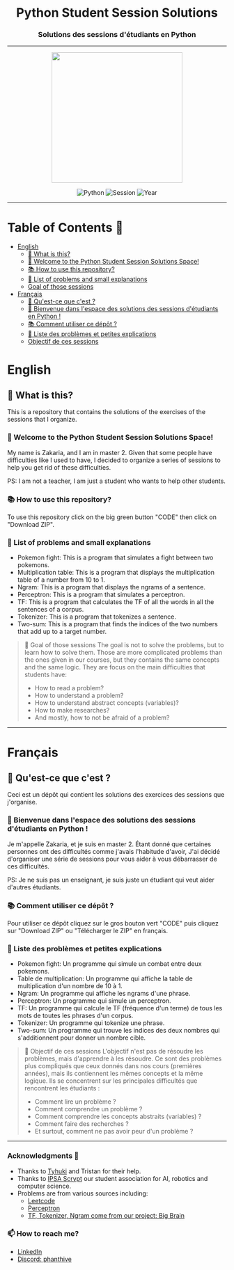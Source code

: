 <div align="center">

# Python Student Session Solutions
### Solutions des sessions d'étudiants en Python


---

<img src="https://i.pinimg.com/originals/cd/88/54/cd8854d2402de5ef6a42e25b8dfcb2ca.gif" width="300" />

![Python](https://img.shields.io/badge/Python-3.X-brightgreen?&style=for-the-badge)
![Session](https://img.shields.io/badge/Number_of_sessions-3-blue?&style=for-the-badge)
![Year](https://img.shields.io/badge/Year-2023-cyan?&style=for-the-badge)

</div>

---

# Table of Contents 👀
- [English](#english)
  - [🤔 What is this?](#-what-is-this)
  - [🤗 Welcome to the Python Student Session Solutions Space!](#-welcome-to-the-python-student-session-solutions-space)
  - [📚 How to use this repository?](#-how-to-use-this-repository)
  - [📝 List of problems and small explanations](#-list-of-problems-and-small-explanations)
  - [Goal of those sessions](#goal-of-those-sessions)
- [Français](#français)
  - [🤔 Qu'est-ce que c'est ?](#-qu'est-ce-que-c'est-)
  - [🤗 Bienvenue dans l'espace des solutions des sessions d'étudiants en Python !](#-bienvenue-dans-l'espace-des-solutions-des-sessions-d'étudiants-en-python-)
  - [📚 Comment utiliser ce dépôt ?](#-comment-utiliser-ce-dépôt-)
  - [📝 Liste des problèmes et petites explications](#-liste-des-problèmes-et-petites-explications)
  - [Objectif de ces sessions](#objectif-de-ces-sessions)

# English

## 🤔 What is this?
This is a repository that contains the solutions of the exercises of the sessions that I organize.

### 🤗 Welcome to the Python Student Session Solutions Space!
My name is Zakaria, and I am in master 2. Given that some people have difficulties like I used to have, 
I decided to organize a series of sessions to help you get rid of these difficulties.

PS: I am not a teacher, I am just a student who wants to help other students.

### 📚 How to use this repository?
To use this repository click on the big green button "CODE" then click on "Download ZIP".

### 📝 List of problems and small explanations
- Pokemon fight: This is a program that simulates a fight between two pokemons.
- Multiplication table: This is a program that displays the multiplication table of a number from 10 to 1.
- Ngram: This is a program that displays the ngrams of a sentence.
- Perceptron: This is a program that simulates a perceptron.
- TF: This is a program that calculates the TF of all the words in all the sentences of a corpus.
- Tokenizer: This is a program that tokenizes a sentence.
- Two-sum: This is a program that finds the indices of the two numbers that add up to a target number.

> 🦄 Goal of those sessions
The goal is not to solve the problems, but to learn how to solve them.
Those are more complicated problems than the ones given in our courses, but they contains the same concepts and the same logic.
They are focus on the main difficulties that students have:
> - How to read a problem?
> - How to understand a problem?
> - How to understand abstract concepts (variables)?
> - How to make researches?
> - And mostly, how to not be afraid of a problem?

---

# Français

## 🤔 Qu'est-ce que c'est ?
Ceci est un dépôt qui contient les solutions des exercices des sessions que j'organise.

### 🤗 Bienvenue dans l'espace des solutions des sessions d'étudiants en Python !
Je m'appelle Zakaria, et je suis en master 2. Étant donné que certaines personnes ont des difficultés comme j'avais l'habitude d'avoir,
J'ai décidé d'organiser une série de sessions pour vous aider à vous débarrasser de ces difficultés.

PS: Je ne suis pas un enseignant, je suis juste un étudiant qui veut aider d'autres étudiants.

### 📚 Comment utiliser ce dépôt ?
Pour utiliser ce dépôt cliquez sur le gros bouton vert "CODE" puis cliquez sur "Download ZIP" ou "Télécharger le ZIP" en français.

### 📝 Liste des problèmes et petites explications

- Pokemon fight: Un programme qui simule un combat entre deux pokemons.
- Table de multiplication: Un programme qui affiche la table de multiplication d'un nombre de 10 à 1.
- Ngram: Un programme qui affiche les ngrams d'une phrase.
- Perceptron: Un programme qui simule un perceptron.
- TF: Un programme qui calcule le TF (fréquence d'un terme) de tous les mots de toutes les phrases d'un corpus.
- Tokenizer: Un programme qui tokenize une phrase.
- Two-sum: Un programme qui trouve les indices des deux nombres qui s'additionnent pour donner un nombre cible.

> 🦄 Objectif de ces sessions
> L'objectif n'est pas de résoudre les problèmes, mais d'apprendre à les résoudre.
> Ce sont des problèmes plus compliqués que ceux donnés dans nos cours (premières années), mais ils contiennent les mêmes concepts et la même logique.
> Ils se concentrent sur les principales difficultés que rencontrent les étudiants :
> - Comment lire un problème ?
> - Comment comprendre un problème ?
> - Comment comprendre les concepts abstraits (variables) ?
> - Comment faire des recherches ?
> - Et surtout, comment ne pas avoir peur d'un problème ?

---

### Acknowledgments 🙏
- Thanks to [Tyhuki](https://github.com/Tyhuki) and Tristan for their help.
- Thanks to [IPSA Scrypt](https://github.com/ipsa-scrypt) our student association for AI, robotics and computer science.
- Problems are from various sources including:
  * [Leetcode](https://leetcode.com/)
  * [Perceptron](https://www.labri.fr/perso/nrougier/downloads/Perceptron.pdf)
  * [TF, Tokenizer, Ngram come from our project: Big Brain](https://github.com/PhantHive/inlp)

### 📫 How to reach me?
- [LinkedIn](https://www.linkedin.com/in/zakaria-chaouki-8316801b9/)
- [Discord: phanthive](https://discord.com/)